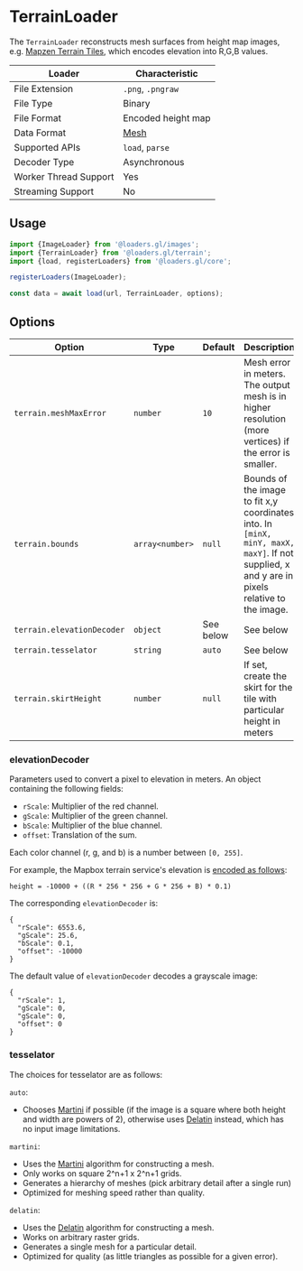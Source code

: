 # TerrainLoader

The `TerrainLoader` reconstructs mesh surfaces from height map images, e.g. [Mapzen Terrain Tiles](https://github.com/tilezen/joerd/blob/master/docs/formats.md), which encodes elevation into R,G,B values.

| Loader                | Characteristic                                |
| --------------------- | --------------------------------------------- |
| File Extension        | `.png`, `.pngraw`                             |
| File Type             | Binary                                        |
| File Format           | Encoded height map                            |
| Data Format           | [Mesh](/docs/specifications/category-mesh) |
| Supported APIs        | `load`, `parse`                               |
| Decoder Type          | Asynchronous                                  |
| Worker Thread Support | Yes                                           |
| Streaming Support     | No                                            |

## Usage

```js
import {ImageLoader} from '@loaders.gl/images';
import {TerrainLoader} from '@loaders.gl/terrain';
import {load, registerLoaders} from '@loaders.gl/core';

registerLoaders(ImageLoader);

const data = await load(url, TerrainLoader, options);
```

## Options

| Option                     | Type            | Default   | Description                                                                                                                                   |
| -------------------------- | --------------- | --------- | --------------------------------------------------------------------------------------------------------------------------------------------- |
| `terrain.meshMaxError`     | `number`        | `10`      | Mesh error in meters. The output mesh is in higher resolution (more vertices) if the error is smaller.                                        |
| `terrain.bounds`           | `array<number>` | `null`    | Bounds of the image to fit x,y coordinates into. In `[minX, minY, maxX, maxY]`. If not supplied, x and y are in pixels relative to the image. |
| `terrain.elevationDecoder` | `object`        | See below | See below                                                                                                                                     |
| `terrain.tesselator`       | `string`        | `auto`    | See below                                                                                                                                     |
| `terrain.skirtHeight`      | `number`        | `null`    | If set, create the skirt for the tile with particular height in meters                                                                        |

### elevationDecoder

Parameters used to convert a pixel to elevation in meters.
An object containing the following fields:

- `rScale`: Multiplier of the red channel.
- `gScale`: Multiplier of the green channel.
- `bScale`: Multiplier of the blue channel.
- `offset`: Translation of the sum.

Each color channel (r, g, and b) is a number between `[0, 255]`.

For example, the Mapbox terrain service's elevation is [encoded as follows](https://docs.mapbox.com/help/troubleshooting/access-elevation-data/#decode-data):

```
height = -10000 + ((R * 256 * 256 + G * 256 + B) * 0.1)
```

The corresponding `elevationDecoder` is:

```
{
  "rScale": 6553.6,
  "gScale": 25.6,
  "bScale": 0.1,
  "offset": -10000
}
```

The default value of `elevationDecoder` decodes a grayscale image:

```
{
  "rScale": 1,
  "gScale": 0,
  "gScale": 0,
  "offset": 0
}
```

### tesselator

The choices for tesselator are as follows:

`auto`:

- Chooses [Martini](https://github.com/mapbox/martini) if possible (if the image is a square where both height and width are powers of 2), otherwise uses [Delatin](https://github.com/mapbox/delatin) instead, which has no input image limitations.

`martini`:

- Uses the [Martini](https://github.com/mapbox/martini) algorithm for constructing a mesh.
- Only works on square 2^n+1 x 2^n+1 grids.
- Generates a hierarchy of meshes (pick arbitrary detail after a single run)
- Optimized for meshing speed rather than quality.

`delatin`:

- Uses the [Delatin](https://github.com/mapbox/delatin) algorithm for constructing a mesh.
- Works on arbitrary raster grids.
- Generates a single mesh for a particular detail.
- Optimized for quality (as little triangles as possible for a given error).
